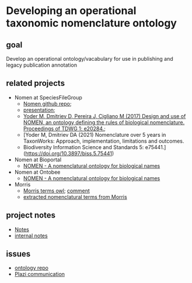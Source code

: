 # Developing an operational taxonomic nomenclature ontology
## goal
Develop an operational ontology/vacabulary for use in publishing and legacy publication annotation
## related projects
* Nomen at SpeciesFileGroup
   * [Nomen github repo](https://github.com/SpeciesFileGroup/nomen);
   * [presentation](https://github.com/SpeciesFileGroup/nomen/raw/master/docs/presentations/Ballroom_A_Tuesday_1445_Yoder_TDWG17.pptx);
   *  [Yoder M, Dmitriev D, Pereira J, Cigliano M (2017) Design and use of NOMEN, an ontology defining the rules of biological nomenclature. Proceedings of TDWG 1: e20284.](https://doi.org/10.3897/tdwgproceedings.1.20284);
   *  [Yoder M, Dmitriev DA (2021) Nomenclature over 5 years in TaxonWorks: Approach, implementation, limitations and outcomes.
   *  Biodiversity Information Science and Standards 5: e75441.](https://doi.org/10.3897/biss.5.75441)
* Nomen at Bioportal
   * [NOMEN - A nomenclatural ontology for biological names](https://bioportal.bioontology.org/ontologies/NOMEN/?p=summary)
* Nomen at Ontobee
   * [NOMEN - A nomenclatural ontology for biological names](https://ontobee.org/ontology/NOMEN)
* Morris
   * [Morris terms owl](https://github.com/plazi/ontologies/blob/master/ontologies/taxonomic_nomenclatural_status_terms.owl); [comment](https://github.com/plazi/ontologies/issues/36#issue-1745958327)
   * [extracted nomenclatural terms from Morris](https://docs.google.com/spreadsheets/d/17UsLQ1iIrr5O2EicC_RtgVKLTF9y1eofp5FO-ARvdwM/edit#gid=476777259)
## project notes
* [Notes](https://docs.google.com/document/d/1p6R-z8Xiy4styq4hnZrhi_NdzKLCGx0GeZqgkhXXs_g/edit#heading=h.4uhanv554d45)
* [internal notes](https://github.com/plazi/Plazi-Communications/issues/1270)
## issues
* [ontology repo](https://github.com/plazi/ontologies/issues?q=is%3Aissue+is%3Aopen+label%3Aontology)
* [Plazi communication](https://github.com/plazi/Plazi-Communications/issues?q=is%3Aissue+is%3Aopen+ontology+label%3Aontology)

